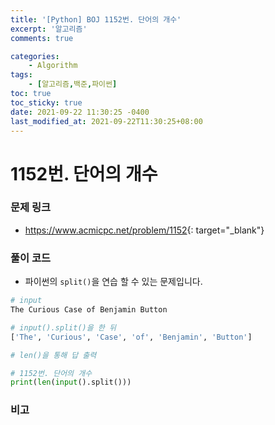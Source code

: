 ```yaml
---
title: '[Python] BOJ 1152번. 단어의 개수'
excerpt: '알고리즘'
comments: true

categories:
    - Algorithm
tags:
    - [알고리즘,백준,파이썬]
toc: true
toc_sticky: true
date: 2021-09-22 11:30:25 -0400
last_modified_at: 2021-09-22T11:30:25+08:00
---
```


# 1152번. 단어의 개수

### 문제 링크
- <https://www.acmicpc.net/problem/1152>{: target="\_blank"}

### 풀이 코드
- 파이썬의 `split()`을 연습 할 수 있는 문제입니다.

```python
# input
The Curious Case of Benjamin Button

# input().split()을 한 뒤
['The', 'Curious', 'Case', 'of', 'Benjamin', 'Button']

# len()을 통해 답 출력
```


```python
# 1152번. 단어의 개수
print(len(input().split()))
```

### 비고